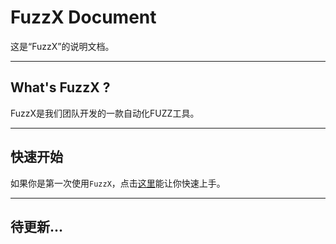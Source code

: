 # FuzzX Document

这是“FuzzX”的说明文档。


---

## What's FuzzX ?

FuzzX是我们团队开发的一款自动化FUZZ工具。


---

## 快速开始

如果你是第一次使用`FuzzX`，点击[这里](https://yaoyuchen0626.gitbook.io/fuzzx/)能让你快速上手。

---

## 待更新...



